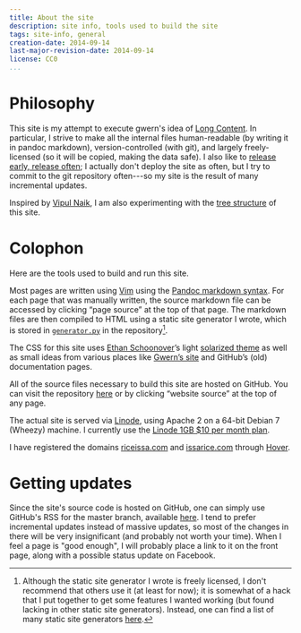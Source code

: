 ```yaml
---
title: About the site
description: site info, tools used to build the site
tags: site-info, general
creation-date: 2014-09-14
last-major-revision-date: 2014-09-14
license: CC0
...
```


# Philosophy

This site is my attempt to execute gwern's idea of [Long Content](http://www.gwern.net/About#long-content).
In particular, I strive to make all the internal files human-readable (by writing it in pandoc markdown), version-controlled (with git), and largely freely-licensed (so it will be copied, making the data safe).
I also like to [release early, release often](https://en.wikipedia.org/wiki/Release_early,_release_often); I actually don't deploy the site as often, but I try to commit to the git repository often---so my site is the result of many incremental updates.

Inspired by [Vipul Naik](http://vipulnaik.com), I am also experimenting with the [tree structure](http://riceissa.com/content-creation-the-organization-and-dissemination-of-knowledge#the-tree-structure-of-a-website) of this site.


# Colophon

Here are the tools used to build and run this site.

Most pages are written using [Vim](http://www.vim.org/) using the [Pandoc markdown syntax](http://johnmacfarlane.net/pandoc/README.html#pandocs-markdown).
For each page that was manually written, the source markdown file can be accessed by clicking “page source” at the top of that page.
The markdown files are then compiled to HTML using a static site generator I wrote, which is stored in [`generator.py`](https://github.com/riceissa/riceissa.com/blob/master/generator.py) in the repository[^ssglist].

The CSS for this site uses [Ethan Schoonover](http://ethanschoonover.com/)’s light [solarized theme](http://ethanschoonover.com/solarized) as well as small ideas from various places like [Gwern’s site](http://www.gwern.net/About#tools) and GitHub’s (old) documentation pages.

All of the source files necessary to build this site are hosted on GitHub.
You can visit the repository [here](https://github.com/riceissa/riceissa.com) or by clicking “website source” at the top of any page.

The actual site is served via [Linode](https://www.linode.com/), using Apache 2 on a 64-bit Debian 7 (Wheezy) machine.
I currently use the [Linode 1GB \$10 per month plan](https://www.linode.com/pricing).

I have registered the domains [riceissa.com](http://riceissa.com) and [issarice.com](http://issarice.com) through [Hover](https://www.hover.com/).

[^ssglist]: Although the static site generator I wrote is freely licensed, I don't recommend that others use it (at least for now); it is somewhat of a hack that I put together to get some features I wanted working (but found lacking in other static site generators).
Instead, one can find a list of many static site generators [here](http://staticsitegenerators.net/).

# Getting updates

Since the site's source code is hosted on GitHub, one can simply use GitHub's RSS for the master branch, available [here](https://github.com/riceissa/riceissa.com/commits/master.atom).
I tend to prefer incremental updates instead of massive updates, so most of the changes in there will be very insignificant (and probably not worth your time).
When I feel a page is "good enough", I will probably place a link to it on the front page, along with a possible status update on Facebook.
